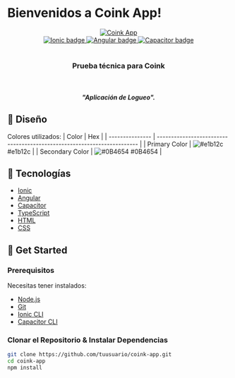# Bienvenidos a Coink App!
<div align="center">
  <a target="_blank" href="https://coink-app.web.app">
    <img alt="Coink App" title="Coink App" src="https://res.cloudinary.com/villalbad10/image/upload/v1661975934/ddbcol/bgtext_laksji.png" />
  </a>
</div>
<div align="center">
  <a target="_blank" href="https://ionicframework.com/">
    <img title="Ionic" alt="Ionic badge" src="https://img.shields.io/badge/Ionic-5.4.16-blue" />
  </a>
  <a target="_blank" href="https://angular.io/">
    <img title="Angular" alt="Angular badge" src="https://img.shields.io/badge/Angular-12.2.0-red" />
  </a>
  <a target="_blank" href="https://capacitorjs.com/">
    <img title="Capacitor" alt="Capacitor badge" src="https://img.shields.io/badge/Capacitor-3.2.0-blue" />
  </a>
</div>
<br/>
<div align="center">
  <h3 align="center"><strong>Prueba técnica para Coink</strong></h3>
  <br />
  <h5 align="center"><strong><em>"Aplicación de Logueo".</em></strong></h5>
</div>

## 🎨 Diseño
Colores utilizados:
| Color           | Hex                                                                     |
| --------------- | ----------------------------------------------------------------------- |
| Primary Color   | ![#e1b12c](https://via.placeholder.com/15/e1b12c/e1b12c.png) #e1b12c    |
| Secondary Color | ![#0B4654](https://via.placeholder.com/15/0B4654/0B4654.png) #0B4654    |

## 🦾 Tecnologías
- [Ionic](https://ionicframework.com/)
- [Angular](https://angular.io/)
- [Capacitor](https://capacitorjs.com/)
- [TypeScript](https://www.typescriptlang.org/)
- [HTML](https://lenguajehtml.com/)
- [CSS](https://lenguajecss.com/)

## 🚀 Get Started
### Prerequisitos
Necesitas tener instalados:
- [Node.js](https://nodejs.org/en/)
- [Git](https://git-scm.com/downloads)
- [Ionic CLI](https://ionicframework.com/docs/cli)
- [Capacitor CLI](https://capacitorjs.com/docs/getting-started/with-ionic)

### Clonar el Repositorio & Instalar Dependencias
```bash
git clone https://github.com/tuusuario/coink-app.git
cd coink-app
npm install
